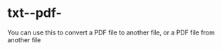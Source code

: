 # txt--pdf-
You can use this to convert a PDF file to another file, or a PDF file from another file
